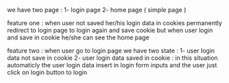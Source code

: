 we have two page :
1- login page
2- home page ( simple page )

feature one :
when user not saved her/his login data in cookies permanently redirect to login page to login again and save cookie but when user login and save in cookie he/she can see the home page

feature two : 
when user go to login page we have two state :
1- user login data not save in cookie
2- user login data saved in cookie : in this situation automaticly the user login data insert in login form inputs and the user just click on login button to login
